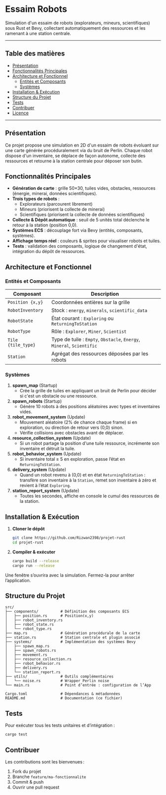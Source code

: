 # Essaim Robots

Simulation d'un essaim de robots (explorateurs, mineurs, scientifiques) sous Rust et Bevy, collectant automatiquement des ressources et les ramenant à une station centrale.

---

## Table des matières

- [Présentation](#présentation)
- [Fonctionnalités Principales](#fonctionnalités-principales)
- [Architecture et Fonctionnel](#architecture-et-fonctionnel)
  - [Entités et Composants](#entités-et-composants)
  - [Systèmes](#systèmes)
- [Installation & Exécution](#installation--exécution)
- [Structure du Projet](#structure-du-projet)
- [Tests](#tests)
- [Contribuer](#contribuer)
- [Licence](#licence)

---

## Présentation

Ce projet propose une simulation en 2D d'un essaim de robots évoluant sur une carte générée procéduralement via du bruit de Perlin. Chaque robot dispose d'un inventaire, se déplace de façon autonome, collecte des ressources et retourne à la station centrale pour déposer son butin.

## Fonctionnalités Principales

- **Génération de carte** : grille 50×30, tuiles vides, obstacles, ressources (énergie, minerai, données scientifiques).
- **Trois types de robots** :
  - Explorateurs (parcourent librement)
  - Mineurs (priorisent la collecte de minerai)
  - Scientifiques (priorisent la collecte de données scientifiques)
- **Collecte & Dépôt automatique** : seuil de 5 unités total déclenche le retour à la station (position 0,0).
- **Systèmes ECS** : découplage fort via Bevy (entités, composants, systèmes).
- **Affichage temps réel** : couleurs & sprites pour visualiser robots et tuiles.
- **Tests** : validation des composants, logique de changement d'état, intégration du dépôt de ressources.

## Architecture et Fonctionnel

### Entités et Composants

| Composant          | Description                                                            |
| ------------------ | ---------------------------------------------------------------------- |
| `Position {x,y}`   | Coordonnées entières sur la grille                                     |
| `RobotInventory`   | Stock : `energy`, `minerals`, `scientific_data`                        |
| `RobotState`       | État courant : `Exploring` ou `ReturningToStation`                     |
| `RobotType`        | Rôle : `Explorer`, `Miner`, `Scientist`                                |
| `Tile {tile_type}` | Type de tuile : `Empty`, `Obstacle`, `Energy`, `Mineral`, `Scientific` |
| `Station`          | Agrégat des ressources déposées par les robots                         |

### Systèmes

1. **spawn_map** (Startup)
   - Crée la grille de tuiles en appliquant un bruit de Perlin pour décider si c'est un obstacle ou une ressource.
2. **spawn_robots** (Startup)
   - Génère 10 robots à des positions aléatoires avec types et inventaires vides.
3. **robot_movement_system** (Update)
   - Mouvement aléatoire (2% de chance chaque frame) si en exploration, ou direction de retour vers (0,0) sinon.
   - Vérifie collisions avec obstacles avant de déplacer.
4. **resource_collection_system** (Update)
   - Si un robot partage la position d'une tuile ressource, incrémente son inventaire et détruit la tuile.
5. **robot_behavior_system** (Update)
   - Si inventaire total ≥ 5 en exploration, passe l’état en `ReturningToStation`.
6. **delivery_system** (Update)
   - Quand un robot revenu à (0,0) et en état `ReturningToStation` : transfère son inventaire à la `Station`, remet son inventaire à zéro et revient à l’état `Exploring`.
7. **station_report_system** (Update)
   - Toutes les secondes, affiche en console le cumul des ressources de la station.

## Installation & Exécution

1. **Cloner le dépôt**

   ```bash
   git clone https://github.com/Rizwan2398/projet-rust
   cd projet-rust
   ```

2. **Compiler & exécuter**
   ```bash
   cargo build --release
   cargo run --release
   ```

Une fenêtre s’ouvrira avec la simulation. Fermez-la pour arrêter l’application.

## Structure du Projet

```text
src/
├── components/          # Définition des composants ECS
│   ├── position.rs      # Position(x,y)
│   ├── robot_inventory.rs
│   ├── robot_state.rs
│   └── robot_type.rs
├── map.rs               # Génération procédurale de la carte
├── station.rs           # Station centrale et plugin associé
├── systems/             # Implémentation des systèmes Bevy
│   ├── spawn_map.rs
│   ├── spawn_robots.rs
│   ├── movement.rs
│   ├── resource_collection.rs
│   ├── robot_behavior.rs
│   ├── delivery.rs
│   └── station_report.rs
├── utils/               # Outils complémentaires
│   └── noise.rs         # Wrapper Perlin noise
└── main.rs              # Point d’entrée : configuration de l’App

Cargo.toml               # Dépendances & métadonnées
README.md                # Documentation (ce fichier)
```

## Tests

Pour exécuter tous les tests unitaires et d’intégration :

```bash
cargo test
```

## Contribuer

Les contributions sont les bienvenues :

1. Fork du projet
2. Branche `feature/ma-fonctionnalite`
3. Commit & push
4. Ouvrir une pull request

